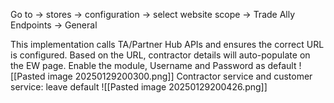 Go to -> stores -> configuration -> select website scope -> Trade Ally Endpoints -> General

This implementation calls TA/Partner Hub APIs and ensures the correct URL is configured. Based on the URL, contractor details will auto-populate on the EW page.
Enable the module, Username and Password as default
![[Pasted image 20250129200300.png]]
Contractor service and customer service:
	leave default
![[Pasted image 20250129200426.png]]
